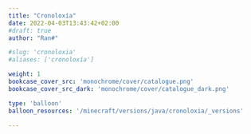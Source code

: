 ```yaml
---
title: "Cronoloxía"
date: 2022-04-03T13:43:42+02:00
#draft: true
author: "Ran#"

#slug: 'cronoloxia'
#aliases: ['cronoloxía']

weight: 1
bookcase_cover_src: 'monochrome/cover/catalogue.png'
bookcase_cover_src_dark: 'monochrome/cover/catalogue_dark.png'

type: 'balloon'
balloon_resources: '/minecraft/versions/java/cronoloxia/_versions'

---
```


